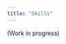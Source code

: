 ```yaml
---
title: "Skills"
---
```


(Work in progress)

<!--
In the .NET Ecosystem

<div style="padding-bottom:1rem"></div>

C#, LINQ, ASP.NET

<br>

In the JavaScript Ecosystem

<div style="padding-bottom:1rem"></div>
⭐︎
TypeScript, React, Next

<br>

Complementary

Docker, Git, Wordpress, Relational & non-relational DBs, ORMs

<div style="padding-bottom:1rem"></div> -->

<!-- I got my start in programming with C# and .NET (at the time .NET Framework), which had me working with a wide range of .NET technologies, including ASP.NET, Entity Framework and WPF. I got to play around with Blazor and Xamarin and built my first REST API (that was actually useful) using ASP.NET Core.
This is also the time when I learned lots about programming fundamentals, such as object-oriented programming, SOLID principles, design patterns, and unit testing.

<div style="padding-bottom:1rem"></div>
So then I heard the cool kids were all about web development with React. Me lacking frontend experience I decided to learn it and remember thinking "this should be easy, I have a good foundation". Learning HTML and CSS was easy enough, and then I was to meet JavaScript. Why is this variable available here? Hmm. Oh, '2' == 2? Right. Still, I endured and learned all about its weird quirks and features.
<div style="padding-bottom:1rem"></div>

I then learned about TypeScript and very quickly decided that's where I'd rather be. Picking up types here and there I built lots of small projects, slowly also learning React and a bit of Next.js. Over time this introduced me to lots of other cool tech like Vite, Bun, Astro, Tailwind, DaisyUI, Zod or tRPC.

 -->
